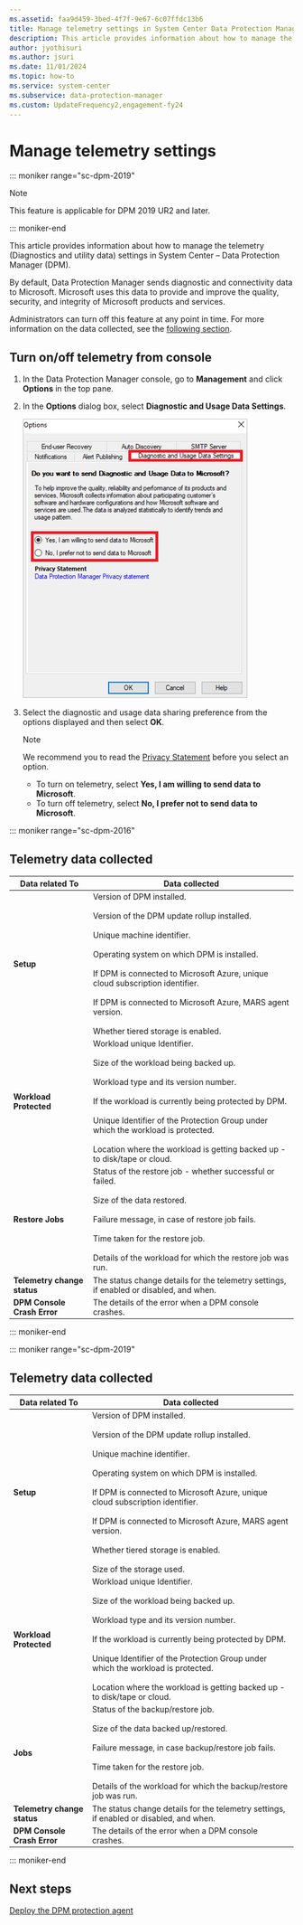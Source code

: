 ```yaml
---
ms.assetid: faa9d459-3bed-4f7f-9e67-6c07ffdc13b6
title: Manage telemetry settings in System Center Data Protection Manager
description: This article provides information about how to manage the telemetry settings in System Center DPM
author: jyothisuri
ms.author: jsuri
ms.date: 11/01/2024
ms.topic: how-to
ms.service: system-center
ms.subservice: data-protection-manager
ms.custom: UpdateFrequency2,engagement-fy24
---
```


# Manage telemetry settings

::: moniker range="sc-dpm-2019"

> [!NOTE]
> This feature is applicable for DPM 2019 UR2 and later.

::: moniker-end

This article provides information about how to manage the telemetry (Diagnostics and utility data) settings in System Center – Data Protection Manager (DPM).

By default, Data Protection Manager sends diagnostic and connectivity data to Microsoft. Microsoft uses this data to provide and improve the quality, security, and integrity of Microsoft products and services.

Administrators can turn off this feature at any point in time. For more information on the data collected, see the [following section](#telemetry-data-collected).

## Turn on/off telemetry from console

1. In the Data Protection Manager console, go to **Management** and click **Options** in the top pane.
2. In the **Options** dialog box, select **Diagnostic and Usage Data Settings**.

    ![Screenshot showing console telemetry options.](./media/telemetry/telemetry-options.png)

3. Select the diagnostic and usage data sharing preference from the options displayed and then select **OK**.

    > [!NOTE]
    > We recommend you to read the [Privacy Statement](https://privacy.microsoft.com/privacystatement) before you select an option.
    > - To turn on telemetry, select **Yes, I am willing to send data to Microsoft**.
    > - To turn off telemetry, select **No, I prefer not to send data to Microsoft**.

::: moniker range="sc-dpm-2016"

## Telemetry data collected

| **Data related To** | **Data collected** |
| --- | --- |
| **Setup** | Version of DPM installed. <br /><br />Version of the DPM update rollup installed. <br /><br /> Unique machine identifier. <br /><br /> Operating system on which DPM is installed. <br /><br /> If DPM is connected to Microsoft Azure, unique cloud subscription identifier.<br /><br /> If DPM is connected to Microsoft Azure, MARS agent version.<br /><br /> Whether tiered storage is enabled. |
| **Workload Protected** | Workload unique Identifier. <br /><br />Size of the workload being backed up. <br /><br />Workload type and its version number. <br /><br />If the workload is currently being protected by DPM. <br /><br />Unique Identifier of the Protection Group under which the workload is protected.<br /><br /> Location where the workload is getting backed up - to disk/tape or cloud.|
| **Restore Jobs** | Status of the restore job - whether successful or failed. <br /><br />Size of the data restored. <br /><br />Failure message, in case of restore job fails.<br /><br />Time taken for the restore job.<br /><br />Details of the workload for which the restore job was run. |
| **Telemetry change status** | The status change details for the telemetry settings, if enabled or disabled, and when. |
| **DPM Console Crash Error** | The details of the error when a DPM console crashes.|

::: moniker-end

::: moniker range="sc-dpm-2019"

## Telemetry data collected

| **Data related To** | **Data collected** |
| --- | --- |
| **Setup** | Version of DPM installed. <br /><br />Version of the DPM update rollup installed. <br /><br /> Unique machine identifier. <br /><br /> Operating system on which DPM is installed. <br /><br /> If DPM is connected to Microsoft Azure, unique cloud subscription identifier.<br /><br /> If DPM is connected to Microsoft Azure, MARS agent version.<br /><br /> Whether tiered storage is enabled. <br /><br /> Size of the storage used. |
| **Workload Protected** | Workload unique Identifier. <br /><br />Size of the workload being backed up. <br /><br />Workload type and its version number. <br /><br />If the workload is currently being protected by DPM. <br /><br />Unique Identifier of the Protection Group under which the workload is protected.<br /><br /> Location where the workload is getting backed up - to disk/tape or cloud.|
| **Jobs** | Status of the backup/restore job. <br /><br /> Size of the data backed up/restored. <br /><br />Failure message, in case backup/restore job fails.<br /><br /> Time taken for the restore job.<br /><br />Details of the workload for which the backup/restore job was run. |
| **Telemetry change status** | The status change details for the telemetry settings, if enabled or disabled, and when. |
| **DPM Console Crash Error** | The details of the error when a DPM console crashes.|

::: moniker-end

## Next steps

[Deploy the DPM protection agent](deploy-dpm-protection-agent.md)
